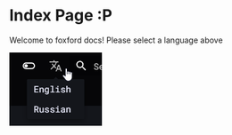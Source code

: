 # Index Page :P
Welcome to foxford docs!
Please select a language above

![language select](assets/language-select.png "language select")